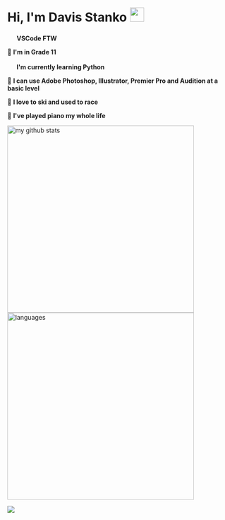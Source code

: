 # Hi, I'm Davis Stanko <img height="32" width="32" src="https://raw.githubusercontent.com/sciencepal/sciencepal/master/assets/Hi.gif" />

 <img height="17" width="17" src="https://simpleicons.org/icons/visualstudiocode.svg" /> **VSCode FTW**

🏫 **I'm in Grade 11**

 <img height="17" width="17" src="https://simpleicons.org/icons/python.svg" /> **I'm currently learning Python**
 
🎨 **I can use Adobe Photoshop, Illustrator, Premier Pro and Audition at a basic level**

🎿 **I love to ski and used to race**

🎹 **I've played piano my whole life**

<img src="https://github-readme-stats.vercel.app/api?username=davisstanko&show_icons=true&theme=dark" alt="my github stats" width="423"/>
<img src="https://spotify-github-profile.vercel.app/api/view?uid=dabfish2004&cover_image=true&theme=default" alt="languages" width="423">

![](https://hit.yhype.halp.im/github/profile?user_id=65086944)
